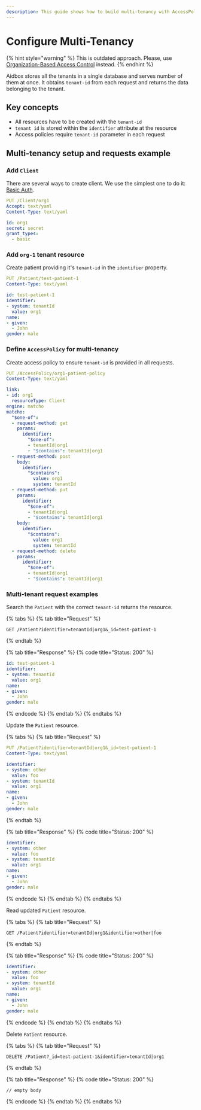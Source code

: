 ```yaml
---
description: This guide shows how to build multi-tenancy with AccessPolicy
---
```


# Configure Multi-Tenancy

{% hint style="warning" %}
This is outdated approach. Please, use [Organization-Based Access Control](../../../../access-control/authorization/scoped-api/organization-based-hierarchical-access-control.md) instead.
{% endhint %}

Aidbox stores all the tenants in a single database and serves number of them at once. It obtains `tenant-id` from each request and returns the data belonging to the tenant.

## Key concepts

* All resources have to be created with the `tenant-id`
* `tenant id` is stored within the `identifier` attribute at the resource
* Access policies require `tenant-id` parameter in each request

## Multi-tenancy setup and requests example

### Add `Client`

There are several ways to create client. We use the simplest one to do it: [Basic Auth](broken-reference/).

```yaml
PUT /Client/org1
Accept: text/yaml
Content-Type: text/yaml

id: org1
secret: secret
grant_types:
  - basic
```

### Add `org-1` tenant resource

Create patient providing it's `tenant-id` in the `identifier` property.

```yaml
PUT /Patient/test-patient-1
Content-Type: text/yaml

id: test-patient-1
identifier:
- system: tenantId
  value: org1
name:
- given:
  - John
gender: male
```

### Define `AccessPolicy` for multi-tenancy

Create access policy to ensure `tenant-id` is provided in all requests.

```yaml
PUT /AccessPolicy/org1-patient-policy
Content-Type: text/yaml

link:
- id: org1
  resourceType: Client
engine: matcho
matcho:
  "$one-of":
  - request-method: get
    params:
      identifier:
        "$one-of":
        - tenantId|org1
        - "$contains": tenantId|org1
  - request-method: post
    body:
      identifier:
        "$contains":
          value: org1
          system: tenantId
  - request-method: put
    params:
      identifier:
        "$one-of":
        - tenantId|org1
        - "$contains": tenantId|org1
    body:
      identifier:
        "$contains":
          value: org1
          system: tenantId
  - request-method: delete
    params:
      identifier:
        "$one-of":
        - tenantId|org1
        - "$contains": tenantId|org1
```

### Multi-tenant request examples

Search the `Patient` with the correct `tenant-id` returns the resource.

{% tabs %}
{% tab title="Request" %}
```http
GET /Patient?identifier=tenantId|org1&_id=test-patient-1
```
{% endtab %}

{% tab title="Response" %}
{% code title="Status: 200" %}
```yaml
id: test-patient-1
identifier:
- system: tenantId
  value: org1
name:
- given:
  - John
gender: male
```
{% endcode %}
{% endtab %}
{% endtabs %}

Update the `Patient` resource.

{% tabs %}
{% tab title="Request" %}
```yaml
PUT /Patient?identifier=tenantId|org1&_id=test-patient-1
Content-Type: text/yaml

identifier:
- system: other
  value: foo
- system: tenantId
  value: org1
name:
- given:
  - John
gender: male
```
{% endtab %}

{% tab title="Response" %}
{% code title="Status: 200" %}
```yaml
identifier:
- system: other
  value: foo
- system: tenantId
  value: org1
name:
- given:
  - John
gender: male
```
{% endcode %}
{% endtab %}
{% endtabs %}

Read updated `Patient` resource.

{% tabs %}
{% tab title="Request" %}
```http
GET /Patient?identifier=tenantId|org1&identifier=other|foo
```
{% endtab %}

{% tab title="Response" %}
{% code title="Status: 200" %}
```yaml
identifier:
- system: other
  value: foo
- system: tenantId
  value: org1
name:
- given:
  - John
gender: male
```
{% endcode %}
{% endtab %}
{% endtabs %}

Delete `Patient` resource.

{% tabs %}
{% tab title="Request" %}
```http
DELETE /Patient?_id=test-patient-1&identifier=tenantId|org1
```
{% endtab %}

{% tab title="Response" %}
{% code title="Status: 200" %}
```
// empty body
```
{% endcode %}
{% endtab %}
{% endtabs %}
